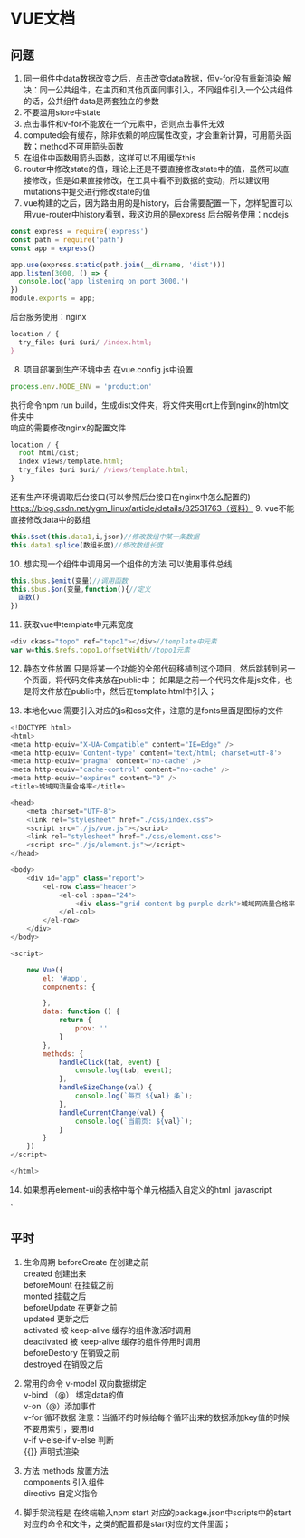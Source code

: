 # VUE文档

## 问题
1. 同一组件中data数据改变之后，点击改变data数据，但v-for没有重新渲染
解决：同一公共组件，在主页和其他页面同事引入，不同组件引入一个公共组件的话，公共组件data是两套独立的参数
2. 不要滥用store中state
3. 点击事件和v-for不能放在一个元素中，否则点击事件无效
4. computed会有缓存，除非依赖的响应属性改变，才会重新计算，可用箭头函数；method不可用箭头函数
5. 在组件中函数用箭头函数，这样可以不用缓存this
6. router中修改state的值，理论上还是不要直接修改state中的值，虽然可以直接修改，但是如果直接修改，在工具中看不到数据的变动，所以建议用mutations中提交进行修改state的值
7. vue构建的之后，因为路由用的是history，后台需要配置一下，怎样配置可以用vue-router中history看到，我这边用的是express
后台服务使用：nodejs
```javascript
const express = require('express')
const path = require('path')
const app = express()

app.use(express.static(path.join(__dirname, 'dist')))
app.listen(3000, () => {
  console.log('app listening on port 3000.')
})
module.exports = app;

```
后台服务使用：nginx
```javascript
location / {
  try_files $uri $uri/ /index.html;
}
```
8. 项目部署到生产环境中去
在vue.config.js中设置
```javascript
process.env.NODE_ENV = 'production'
```
执行命令npm run build，生成dist文件夹，将文件夹用crt上传到nginx的html文件夹中</br>
响应的需要修改nginx的配置文件</br>
```javascript
location / {
  root html/dist;
  index views/template.html;
  try_files $uri $uri/ /views/template.html;
}
```
还有生产环境调取后台接口(可以参照后台接口在nginx中怎么配置的)</br>
https://blog.csdn.net/ygm_linux/article/details/82531763（资料）
9. vue不能直接修改data中的数组
```javascript
this.$set(this.data1,i,json)//修改数组中某一条数据
this.data1.splice(数组长度)//修改数组长度
```
10. 想实现一个组件中调用另一个组件的方法
可以使用事件总线</br>
```javascript
this.$bus.$emit(变量)//调用函数
this.$bus.$on(变量,function(){//定义
  函数()
})
```
11. 获取vue中template中元素宽度
```javascript
<div ckass="topo" ref="topo1"></div>//template中元素
var w=this.$refs.topo1.offsetWidth//topo1元素
```
12. 静态文件放置
只是将某一个功能的全部代码移植到这个项目，然后跳转到另一个页面，将代码文件夹放在public中；
如果是之前一个代码文件是js文件，也是将文件放在public中，然后在template.html中引入；

13. 本地化vue
需要引入对应的js和css文件，注意的是fonts里面是图标的文件
```javascript
<!DOCTYPE html>
<html>
<meta http-equiv="X-UA-Compatible" content="IE=Edge" />
<meta http-equiv='Content-type' content='text/html; charset=utf-8'>
<meta http-equiv="pragma" content="no-cache" />
<meta http-equiv="cache-control" content="no-cache" />
<meta http-equiv="expires" content="0" />
<title>城域网流量合格率</title>

<head>
    <meta charset="UTF-8">
    <link rel="stylesheet" href="./css/index.css">
    <script src="./js/vue.js"></script>
    <link rel="stylesheet" href="./css/element.css">
    <script src="./js/element.js"></script>
</head>

<body>
    <div id="app" class="report">
        <el-row class="header">
            <el-col :span="24">
                <div class="grid-content bg-purple-dark">城域网流量合格率</div>
            </el-col>
        </el-row>
    </div>
</body>

<script>

    new Vue({
        el: '#app',
        components: {

        },
        data: function () {
            return {
                prov: ''
            }
        },
        methods: {
            handleClick(tab, event) {
                console.log(tab, event);
            },
            handleSizeChange(val) {
                console.log(`每页 ${val} 条`);
            },
            handleCurrentChange(val) {
                console.log(`当前页: ${val}`);
            }
        }
    })
</script>

</html>

```

14. 如果想再element-ui的表格中每个单元格插入自定义的html
`javascript
<el-table-column prop="circuitname" label="电路名称">
    <template slot-scope="scope">
        <span :title="scope.row.circuitname"
            v-html="scope.row.circuitname.substring(0,30)"></span>
    </template>
</el-table-column>
`

## 平时
1. 生命周期
beforeCreate 在创建之前  
created	创建出来  
beforeMount	在挂载之前    
monted	挂载之后  
beforeUpdate	在更新之前  
updated	更新之后  
activated	被 keep-alive 缓存的组件激活时调用  
deactivated	被 keep-alive 缓存的组件停用时调用  
beforeDestory	在销毁之前  
destroyed	在销毁之后  

2. 常用的命令
v-model 双向数据绑定  
v-bind （@） 绑定data的值  
v-on（@）添加事件  
v-for  循环数据 注意：当循环的时候给每个循环出来的数据添加key值的时候不要用索引，要用id  
v-if v-else-if  v-else   判断  
{{}}	声明式渲染  

3. 方法
methods	放置方法  
components	引入组件  
directivs	自定义指令  

4. 脚手架流程是
在终端输入npm start 对应的package.json中scripts中的start对应的命令和文件，之类的配置都是start对应的文件里面；  

